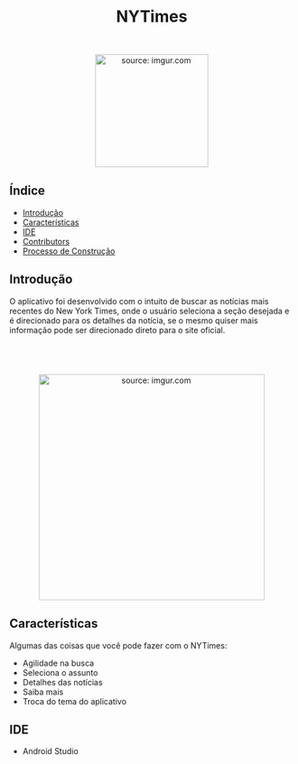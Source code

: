 <h1 align="center"> NYTimes </h1> <br>
<p align="center">
  <a href="https://imgur.com/Bv2YfNs">
  <img src="https://i.imgur.com/Bv2YfNs.png" title="source: imgur.com" width="200"/>
  </a>
</p>

## Índice
- [Introdução](#introdução)
- [Características](#características)
- [IDE](#ide)
- [Contributors](#contributors)
- [Processo de Construção](#processo-construção)

## Introdução
O aplicativo foi desenvolvido com o intuito de buscar as notícias mais recentes do New York Times, onde o usuário seleciona a seção desejada e é direcionado para os detalhes da notícia, se o mesmo quiser mais informação pode ser direcionado direto para o site oficial.

<h1 align="center"> </h1> <br>
<p align="center">
  <a href="https://imgur.com/qJlRNB8">
  <img src="https://i.imgur.com/qJlRNB8.jpg" title="source: imgur.com" width="400"/>
  </a>
 </p>
 
## Características
Algumas das coisas que você pode fazer com o NYTimes:

* Agilidade na busca
* Seleciona o assunto
* Detalhes das notícias
* Saiba mais
* Troca do tema do aplicativo

## IDE
* Android Studio





